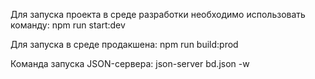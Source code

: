 Для запуска проекта в среде разработки необходимо использовать команду: npm run start:dev

Для запуска в среде продакшена: npm run build:prod

Команда запуска JSON-сервера: json-server bd.json -w
